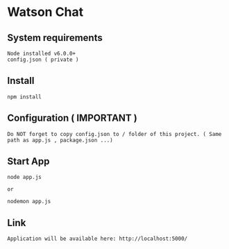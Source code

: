 # Watson Chat

## System requirements

    Node installed v6.0.0+ 
    config.json ( private )

## Install

    npm install

## Configuration ( IMPORTANT )

    Do NOT forget to copy config.json to / folder of this project. ( Same path as app.js , package.json ...)

## Start App

    node app.js

    or

    nodemon app.js 

## Link

    Application will be available here: http://localhost:5000/